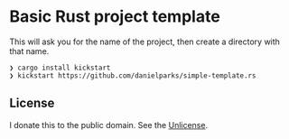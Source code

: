 # Basic Rust project template

This will ask you for the name of the project, then create a directory with
that name.

~~~
❯ cargo install kickstart
❯ kickstart https://github.com/danielparks/simple-template.rs
~~~

## License

I donate this to the public domain. See the [Unlicense].

[Unlicense]: https://choosealicense.com/licenses/unlicense/
